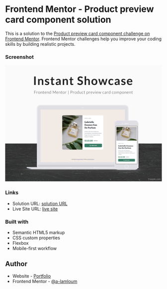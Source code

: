 # Frontend Mentor - Product preview card component solution

This is a solution to the [Product preview card component challenge on Frontend Mentor](https://www.frontendmentor.io/challenges/product-preview-card-component-GO7UmttRfa). Frontend Mentor challenges help you improve your coding skills by building realistic projects.

### Screenshot

![](images/OT131K1.jpg)

### Links

- Solution URL: [solution URL](https://github.com/a-lamloum/FM-Product-preview-card-component)
- Live Site URL: [live site](https://a-lamloum.github.io/FM-Product-preview-card-component/)

### Built with

- Semantic HTML5 markup
- CSS custom properties
- Flexbox
- Mobile-first workflow

## Author

- Website - [Portfolio](https://a-lamloum.github.io/react-portfolio)
- Frontend Mentor - [@a-lamloum](https://www.frontendmentor.io/profile/a-lamloum)
